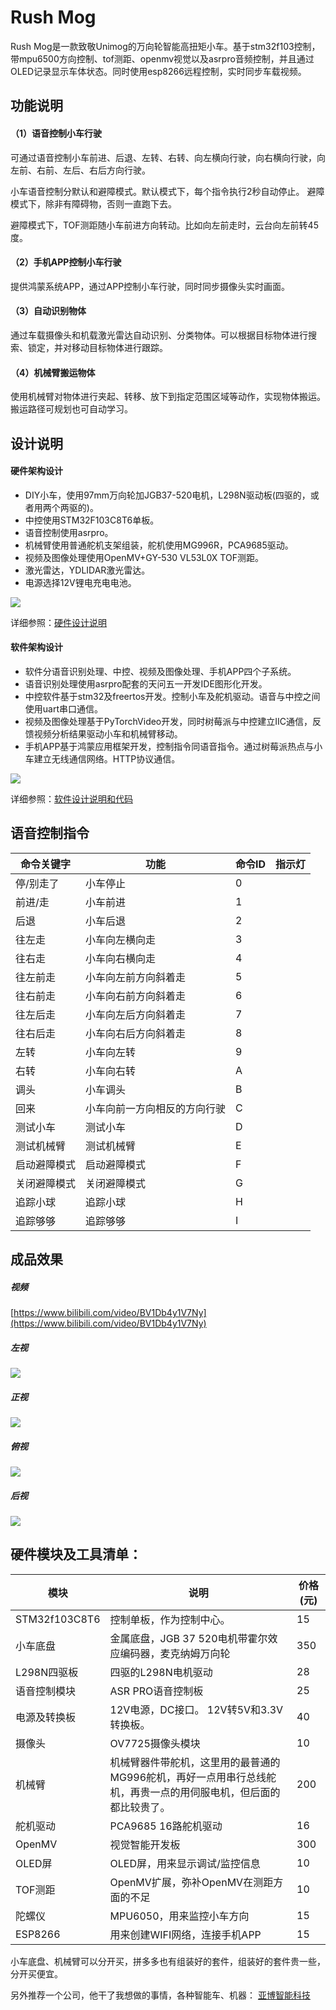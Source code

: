 # Rush Mog
Rush Mog是一款致敬Unimog的万向轮智能高扭矩小车。基于stm32f103控制，带mpu6500方向控制、tof测距、openmv视觉以及asrpro音频控制，并且通过OLED记录显示车体状态。同时使用esp8266远程控制，实时同步车载视频。

## 功能说明
#### （1）语音控制小车行驶
可通过语音控制小车前进、后退、左转、右转、向左横向行驶，向右横向行驶，向左前、右前、左后、右后方向行驶。

小车语音控制分默认和避障模式。默认模式下，每个指令执行2秒自动停止。 避障模式下，除非有障碍物，否则一直跑下去。

避障模式下，TOF测距随小车前进方向转动。比如向左前走时，云台向左前转45度。

#### （2）手机APP控制小车行驶
提供鸿蒙系统APP，通过APP控制小车行驶，同时同步摄像头实时画面。

#### （3）自动识别物体
通过车载摄像头和机载激光雷达自动识别、分类物体。可以根据目标物体进行搜索、锁定，并对移动目标物体进行跟踪。

#### （4）机械臂搬运物体
使用机械臂对物体进行夹起、转移、放下到指定范围区域等动作，实现物体搬运。搬运路径可规划也可自动学习。

## 设计说明

#### 硬件架构设计
- DIY小车，使用97mm万向轮加JGB37-520电机，L298N驱动板(四驱的，或者用两个两驱的)。
- 中控使用STM32F103C8T6单板。
- 语音控制使用asrpro。
- 机械臂使用普通舵机支架组装，舵机使用MG996R，PCA9685驱动。
- 视频及图像处理使用OpenMV+GY-530 VL53L0X TOF测距。
- 激光雷达，YDLIDAR激光雷达。
- 电源选择12V锂电充电电池。

![](hardware/integrate_archetecture.png)

详细参照：[硬件设计说明](hardware/README.md)

#### 软件架构设计
- 软件分语音识别处理、中控、视频及图像处理、手机APP四个子系统。
- 语音识别处理使用asrpro配套的天问五一开发IDE图形化开发。
- 中控软件基于stm32及freertos开发。控制小车及舵机驱动。语音与中控之间使用uart串口通信。
- 视频及图像处理基于PyTorchVideo开发，同时树莓派与中控建立IIC通信，反馈视频分析结果驱动小车和机械臂移动。
- 手机APP基于鸿蒙应用框架开发，控制指令同语音指令。通过树莓派热点与小车建立无线通信网络。HTTP协议通信。

![](software/architechture.png)

详细参照：[软件设计说明和代码](software/README.md)

## 语音控制指令

| 命令关键字     | 功能                         | 命令ID |    指示灯|
| ------------ | --------------------------- | ------ | ------  |
| 停/别走了     | 小车停止                      |  0     |         |
| 前进/走       | 小车前进                      | 1     |         |
| 后退         | 小车后退                       |  2     |         |
| 往左走       | 小车向左横向走                  | 3     |         |
| 往右走       | 小车向右横向走                  | 4     |         |
| 往左前走     | 小车向左前方向斜着走             | 5     |         |
| 往右前走     | 小车向右前方向斜着走             | 6     |         |
| 往左后走     | 小车向左后方向斜着走             | 7     |         |
| 往右后走     | 小车向右后方向斜着走             | 8     |         |
| 左转        | 小车向左转                      | 9     |         |
| 右转        | 小车向右转                      | A     |         |
| 调头        | 小车调头                        | B     |         |
| 回来        | 小车向前一方向相反的方向行驶       | C     |         |
| 测试小车    | 测试小车                         | D     |         |
| 测试机械臂   | 测试机械臂                       | E     |         |
| 启动避障模式 | 启动避障模式                       | F     |         |
| 关闭避障模式 | 关闭避障模式                       | G     |         |
| 追踪小球    | 追踪小球                         | H     |         |
| 追踪够够    | 追踪够够                         | I     |         |

## 成品效果

##### 视频
[https://www.bilibili.com/video/BV1Db4y1V7Ny](https://www.bilibili.com/video/BV1Db4y1V7Ny)

##### 左视
![](images/AGO.png)

##### 正视
![](images/AGO_F.png)

##### 俯视
![](images/AGO_T.png)

##### 后视
![](images/AGO_B.png)


## 硬件模块及工具清单：

| 模块          | 说明                                                         | 价格(元) |
| ------------- | ------------------------------------------------------------ | -------- |
| STM32f103C8T6 | 控制单板，作为控制中心。                                        | 15       |
| 小车底盘       | 金属底盘，JGB 37 520电机带霍尔效应编码器，麦克纳姆万向轮             | 350       |
| L298N四驱板    | 四驱的L298N电机驱动                                           | 28       |
| 语音控制模块    | ASR PRO语音控制板                                             | 25       |
| 电源及转换板    | 12V电源，DC接口。 12V转5V和3.3V转换板。                         | 40       |
| 摄像头         | OV7725摄像头模块                                               | 10       |
| 机械臂         | 机械臂器件带舵机，这里用的最普通的MG996舵机，再好一点用串行总线舵机，再贵一点的用伺服电机，但后面的都比较贵了。                                               | 200       |
| 舵机驱动       | PCA9685 16路舵机驱动                                          | 16       |
| OpenMV       | 视觉智能开发板                                              | 300       |
| OLED屏       | OLED屏，用来显示调试/监控信息                                 | 10       |
| TOF测距       | OpenMV扩展，弥补OpenMV在测距方面的不足                        | 10       |
| 陀螺仪        | MPU6050，用来监控小车方向                                     | 15       |
| ESP8266        | 用来创建WIFI网络，连接手机APP                               | 15       |

小车底盘、机械臂可以分开买，拼多多也有组装好的套件，组装好的套件贵一些，分开买便宜。

另外推荐一个公司，他干了我想做的事情，各种智能车、机器： [亚博智能科技](https://www.yahboom.com)